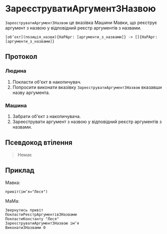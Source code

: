 # ЗареєструватиАргументЗНазвою

`ЗареєструватиАргументЗНазвою` <keyword>це</keyword> вказівка <subject>Машини Мавки</subject>, що реєструє аргумент з назвою у відповідний реєстр аргументів з назвами.

```
[обʼєкт](позиція_назви){НаРАрг: [аргументи_з_назвами]} -> []{НаРАрг: [аргументи_з_назвами]}
```

## Протокол

### Людина

1. Покласти об'єкт в накопичувач.
2. Попросити виконати вказівку `ЗареєструватиАргументЗНазвою` вказавши назву аргумента.

### Машина

1. Забрати об'єкт з накопичувача.
2. Зареєструвати аргумент з назвою у відповідний реєстр аргументів з назвами.

## Псевдокод втілення

> Немає

## Приклад

<subject>Мавка</subject>:

```мавка
привіт(імʼя="Леся")
```

<subject>МаМа</subject>:

```мама
Звернутись привіт
ПокластиРеєстрАргументівЗНазвами
ПокластиКонстанту "Леся"
ЗареєструватиАргументЗНазвою імʼя
ВиконатиЗНазвами 0
```